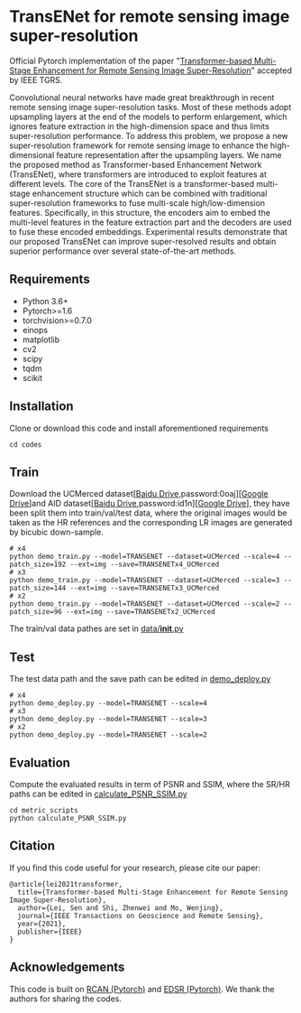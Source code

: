 # TransENet for remote sensing image super-resolution
Official Pytorch implementation of the paper "[Transformer-based Multi-Stage Enhancement for Remote Sensing Image Super-Resolution](https://ieeexplore.ieee.org/document/9654169)" accepted by IEEE TGRS.  

Convolutional neural networks have made great breakthrough in recent remote sensing image super-resolution tasks. Most of these methods adopt upsampling layers at the end of the models to perform enlargement, which ignores feature extraction in the high-dimension space and thus limits super-resolution performance. To address this problem, we propose a new super-resolution framework for remote sensing image to enhance the high-dimensional feature representation after the upsampling layers. We name the proposed method as Transformer-based Enhancement Network (TransENet), where transformers are introduced to exploit features at different levels. The core of the TransENet is a transformer-based multi-stage enhancement structure which can be combined with traditional super-resolution frameworks to fuse multi-scale high/low-dimension features. Specifically, in this structure, the encoders aim to embed the multi-level features in the feature extraction part and the decoders are used to fuse these encoded embeddings. Experimental results demonstrate that our proposed TransENet can improve super-resolved results and obtain superior performance over several state-of-the-art methods.

## Requirements
- Python 3.6+
- Pytorch>=1.6
- torchvision>=0.7.0
- einops
- matplotlib
- cv2
- scipy
- tqdm
- scikit


## Installation
Clone or download this code and install aforementioned requirements 
```
cd codes
```

## Train
Download the UCMerced dataset[[Baidu Drive](https://pan.baidu.com/s/1bxHHqKpVSyj5CiW4S6ZzDQ),password:0oaj][[Google Drive](https://drive.google.com/file/d/1eKvoe6W7q5qD33MaqujzCAPtwNZqVsKB/view)]and AID dataset[[Baidu Drive](https://pan.baidu.com/s/1Cf-J_YdcCB2avPEUZNBoCA),password:id1n][[Google Drive](https://drive.google.com/file/d/1d_Wq_U8DW-dOC3etvF4bbbWMOEqtZwF7/view)], they have been split them into train/val/test data, where the original images would be taken as the HR references and the corresponding LR images are generated by bicubic down-sample. 
```
# x4
python demo_train.py --model=TRANSENET --dataset=UCMerced --scale=4 --patch_size=192 --ext=img --save=TRANSENETx4_UCMerced
# x3
python demo_train.py --model=TRANSENET --dataset=UCMerced --scale=3 --patch_size=144 --ext=img --save=TRANSENETx3_UCMerced
# x2
python demo_train.py --model=TRANSENET --dataset=UCMerced --scale=2 --patch_size=96 --ext=img --save=TRANSENETx2_UCMerced
```

The train/val data pathes are set in [data/__init__.py](codes/data/__init__.py) 

## Test 
The test data path and the save path can be edited in [demo_deploy.py](codes/demo_deploy.py)

```
# x4
python demo_deploy.py --model=TRANSENET --scale=4
# x3
python demo_deploy.py --model=TRANSENET --scale=3
# x2
python demo_deploy.py --model=TRANSENET --scale=2
```

## Evaluation 
Compute the evaluated results in term of PSNR and SSIM, where the SR/HR paths can be edited in [calculate_PSNR_SSIM.py](codes/metric_scripts/calculate_PSNR_SSIM.py)

```
cd metric_scripts 
python calculate_PSNR_SSIM.py
```

## Citation 
If you find this code useful for your research, please cite our paper:
``````
@article{lei2021transformer,
  title={Transformer-based Multi-Stage Enhancement for Remote Sensing Image Super-Resolution},
  author={Lei, Sen and Shi, Zhenwei and Mo, Wenjing},
  journal={IEEE Transactions on Geoscience and Remote Sensing},
  year={2021},
  publisher={IEEE}
}
``````

## Acknowledgements 
This code is built on [RCAN (Pytorch)](https://github.com/yulunzhang/RCAN) and [EDSR (Pytorch)](https://github.com/sanghyun-son/EDSR-PyTorch). We thank the authors for sharing the codes.  


